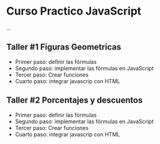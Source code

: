 # Curso Practico JavaScript

...

## Taller #1 Figuras Geometricas
- Primer paso: definir las fórmulas
- Segundo paso: implementar las fórmulas en JavaScript
- Tercer paso: Crear funciones
- Cuarto paso: integrar javascrip con HTML


## Taller #2 Porcentajes y descuentos
- Primer paso: definir las fórmulas
- Segundo paso: implementar las fórmulas en JavaScript
- Tercer paso: Crear funciones
- Cuarto paso: integrar javascrip con HTML
